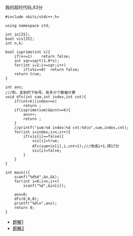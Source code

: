 我的超时代码,83分
```
#include <bits/stdc++.h>

using namespace std;

int in[25];
bool vis[25];
int n,k;

bool isprime(int x){
    if(x<=1)    return false;
    int sqr=sqrt(1.0*x);
    for(int i=2;i<=sqr;i++)
        if(x%i==0)  return false;
    return true;
}

int ans;
///和，走到的下标号，有多少个数被计算
void dfs(int sum,int index,int cnt){
    if(cnt>k||index>=n)
        return ;
    if(isprime(sum)&&cnt==k){
        ans++;
        return ;
    }
    //printf("sum:%d index:%d cnt:%d\n",sum,index,cnt);
    for(int i=index;i<n;i++){
        if(vis[i]==false){
            vis[i]=true;
            dfs(sum+in[i],i,cnt+1);///改成i+1,得17分
            vis[i]=false;
        }
    }
}

int main(){
    scanf("%d%d",&n,&k);
    for(int i=0;i<n;i++)
        scanf("%d",&in[i]);

    ans=0;
    dfs(0,0,0);
    printf("%d\n",ans);
    return 0;
}

```
* [题解1](https://blog.csdn.net/Mr_Zhangmc/article/details/81941836)
* [题解2](https://blog.csdn.net/hjl_heart/article/details/104002447)

